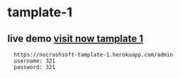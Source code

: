 # tamplate-1
## live demo <a href="https://nocrashsoft-tamplate-1.herokuapp.com/">visit now tamplate 1</a>

      https://nocrashsoft-tamplate-1.herokuapp.com/admin 
      username: 321
      password: 321 
                
